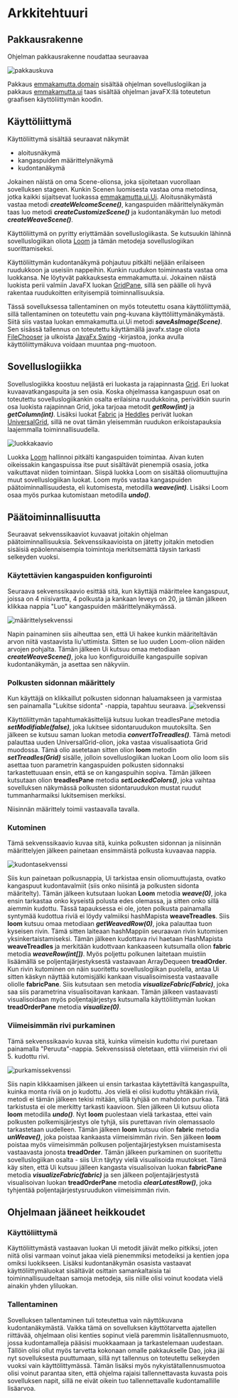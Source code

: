 # Arkkitehtuuri

## Pakkausrakenne

Ohjelman pakkausrakenne noudattaa seuraavaa

![pakkauskuva](https://github.com/emmakamutta/ot-harjoitustyo/blob/master/dokumentaatio/kuvat/pakkauskaavio.png)


Pakkaus [emmakamutta.domain](https://github.com/emmakamutta/ot-harjoitustyo/tree/master/kudontasovellus/src/main/java/emmakamutta/domain) sisältää ohjelman sovelluslogiikan ja pakkaus [emmakamutta.ui](https://github.com/emmakamutta/ot-harjoitustyo/tree/master/kudontasovellus/src/main/java/emmakamutta/ui) taas sisältää ohjelman javaFX:llä toteutetun graafisen käyttöliittymän koodin.

## Käyttöliittymä
Käyttöliittymä sisältää seuraavat näkymät 
* aloitusnäkymä
* kangaspuiden määrittelynäkymä
* kudontanäkymä

Jokainen näistä on oma Scene-olionsa, joka sijoitetaan vuorollaan sovelluksen stageen. Kunkin Scenen luomisesta vastaa oma metodinsa, jotka kaikki sijaitsevat luokassa [emmakamutta.ui.Ui](https://github.com/emmakamutta/ot-harjoitustyo/blob/master/kudontasovellus/src/main/java/emmakamutta/ui/Ui.java). Aloitusnäkymästä vastaa metodi ***createWelcomeScene()***, kangaspuiden määrittelynäkymän taas luo metodi ***createCustomizeScene()*** ja kudontanäkymän luo metodi ***createWeaveScene()***.

Käyttöliittymä on pyritty eriyttämään sovelluslogiikasta. Se kutsuukin lähinnä sovelluslogiikan oliota [Loom](https://github.com/emmakamutta/ot-harjoitustyo/blob/master/kudontasovellus/src/main/java/emmakamutta/domain/Loom.java) ja tämän metodeja sovelluslogiikan suorittamiseksi.

Käyttöliittymän kudontanäkymä pohjautuu pitkälti neljään erilaiseen ruudukkoon ja useisiin nappeihin. Kunkin ruudukon toiminnasta vastaa oma luokkansa. Ne löytyvät pakkauksesta emmakamutta.ui. Jokainen näistä luokista perii valmiin JavaFX luokan [GridPane](https://docs.oracle.com/javase/8/javafx/api/javafx/scene/layout/GridPane.html), sillä sen päälle oli hyvä rakentaa ruudukoitten erityisempiä toiminnallisuuksia. 

Tässä sovelluksessa tallentaminen on myös toteutettu osana käyttöliittymää, sillä tallentaminen on toteutettu vain png-kuvana käyttöliittymänäkymästä. Siitä siis vastaa luokan emmakamutta.ui.Ui metodi ***saveAsImage(Scene)***. Sen sisässä tallennus on toteutettu käyttämällä javafx.stage oliota [FileChooser](https://docs.oracle.com/javase/8/javafx/api/javafx/stage/FileChooser.html) ja ulkoista [JavaFx Swing](https://mvnrepository.com/artifact/org.openjfx/javafx-swing) -kirjastoa, jonka avulla käyttöliittymäkuva voidaan muuntaa png-muotoon.

## Sovelluslogiikka

Sovelluslogiikka koostuu neljästä eri luokasta ja rajapinnasta [Grid](https://github.com/emmakamutta/ot-harjoitustyo/blob/master/kudontasovellus/src/main/java/emmakamutta/domain/Grid.java). Eri luokat kuvaavatkangaspuita ja sen osia. Koska ohjelmassa kangaspuun osat on toteutettu sovelluslogiikankin osalta erilaisina ruudukkoina, perivätkin suurin osa luokista rajapinnan Grid, joka tarjoaa metodit ***getRow(int)*** ja ***getColumn(int)***. Lisäksi luokat [Fabric](https://github.com/emmakamutta/ot-harjoitustyo/blob/master/kudontasovellus/src/main/java/emmakamutta/domain/Fabric.java) ja [Heddles](https://github.com/emmakamutta/ot-harjoitustyo/blob/master/kudontasovellus/src/main/java/emmakamutta/domain/Heddles.java) perivät luokan [UniversalGrid](https://github.com/emmakamutta/ot-harjoitustyo/blob/master/kudontasovellus/src/main/java/emmakamutta/domain/UniversalGrid.java), sillä ne ovat tämän yleisemmän ruudukon erikoistapauksia laajemmalla toiminnallisuudella. 

![luokkakaavio](https://github.com/emmakamutta/ot-harjoitustyo/blob/master/dokumentaatio/kuvat/luokkakaavio.png)

Luokka [Loom](https://github.com/emmakamutta/ot-harjoitustyo/blob/master/kudontasovellus/src/main/java/emmakamutta/domain/Loom.java) hallinnoi pitkälti kangaspuiden toimintaa. Aivan kuten oikeissakin kangaspuissa itse puut sisältävät pienempiä osasia, jotka vaikuttavat niiden toimintaan. Siispä luokka Loom on sisältää oliomuuttujina muut sovelluslogiikan luokat. Loom myös vastaa kangaspuiden päätoiminnallisuudesta, eli kutomisesta, metodilla ***weave(int)***. Lisäksi Loom osaa myös purkaa kutomistaan metodilla ***undo()***. 

## Päätoiminnallisuutta
Seuraavat sekvenssikaaviot kuvaavat joitakin ohjelman päätoiminnallisuuksia. Sekvenssikaavioista on jätetty joitakin metodien sisäisiä epäolennaisempia toimintoja merkitsemättä täysin tarkasti selkeyden vuoksi.

### Käytettävien kangaspuiden konfigurointi
Seuraava sekvenssikaavio esittää sitä, kun käyttäjä määrittelee kangaspuut, joissa on 4 niisivartta, 4 polkusta ja kankaan leveys on 20, ja tämän jälkeen klikkaa nappia "Luo" kangaspuiden määrittelynäkymässä.

![määrittelysekvenssi](https://github.com/emmakamutta/ot-harjoitustyo/blob/master/dokumentaatio/kuvat/luontisekvenssi.png)

Napin painaminen siis aiheuttaa sen, että Ui hakee kunkin määriteltävän arvon niitä vastaavista liu'uttimista. Sitten se luo uuden Loom-olion näiden arvojen pohjalta. Tämän jälkeen Ui kutsuu omaa metodiaan ***createWeaveScene()***, joka luo konfiguroiduille kangaspuille sopivan kudontanäkymän, ja asettaa sen näkyviin.

### Polkusten sidonnan määrittely
Kun käyttäjä on klikkaillut polkusten sidonnan haluamakseen ja varmistaa sen painamalla "Lukitse sidonta" -nappia, tapahtuu seuraava.
![sekvenssi](https://github.com/emmakamutta/ot-harjoitustyo/blob/master/dokumentaatio/kuvat/polkusten_varmistussekvenssi.png)

Käyttöliittymän tapahtumakäsittelijä kutsuu luokan treadlesPane metodia ***setModifiable(false)***, joka lukitsee sidontaruudukon muutoksilta. Sen jälkeen se kutsuu saman luokan metodia ***convertToTreadles()***. Tämä metodi palauttaa uuden UniversalGrid-olion, joka vastaa visualisaatiota Grid muodossa. Tämä olio asetetaan sitten olion **loom** metodin ***setTreadles(Grid)*** sisälle, jolloin sovelluslogiikan luokan Loom olio loom siis asettaa tuon parametrin kangaspuiden polkusten sidonnaksi tarkastettuuaan ensin, että se on kangaspuihin sopiva. Tämän jälkeen kutsutaan olion **treadlesPane** metodia ***setLockedColors()***, joka vaihtaa sovelluksen näkymässä polkusten sidontaruudukon mustat ruudut tummanharmaiksi lukitsemisen merkiksi.

Niisinnän määrittely toimii vastaavalla tavalla.

### Kutominen
Tämä sekvenssikaavio kuvaa sitä, kuinka polkusten sidonnan ja niisinnän määrittelyjen jälkeen painetaan ensimmäistä polkusta kuvaavaa nappia.

![kudontasekvenssi](https://github.com/emmakamutta/ot-harjoitustyo/blob/master/dokumentaatio/kuvat/kutomissekvenssi.png)

Siis kun painetaan polkusnappia, Ui tarkistaa ensin oliomuuttujasta, ovatko kangaspuut kudontavalmiit (siis onko niisintä ja polkusten sidonta määritelty). Tämän jälkeen kutsutaan luokan **Loom** metodia ***weave(0)***, joka ensin tarkastaa onko kyseistä polusta edes olemassa, ja sitten onko sillä aiemmin kudottu. Tässä tapauksessa ei ole, joten polkusta painamalla syntymää kudottua riviä ei löydy valmiiksi hashMapista **weaveTreadles**. Siis **loom** kutsuu omaa metodiaan ***getWeavedRow(0)***, joka palauttaa tuon kyseisen rivin. Tämä sitten laiteaan hashMappiin seuraavan rivin kutomisen yksinkertaistamiseksi. Tämän jälkeen kudottava rivi haetaan HashMapista **weaveTreadles** ja merkitään kudottvaan kankaaseen kutsumalla olion **fabric** metodia ***weaveRow(int[])***. Myös poljettu polkunen laitetaan muistiin lisäämällä se poljentajärjestyksestä vastaavaan ArrayDequeen **treadOrder**. Kun rivin kutominen on näin suoritettu sovelluslogiikan puolella, antaa Ui sitten käskyn näyttää kutomisjälki kankaan visualisoimisesta vastaavalle oliolle **fabricPane**. Siis kutsutaan sen metodia ***visualizeFabric(Fabric)***, joka saa siis parametrina visualisoitavan kankaan. Tämän jälkeen vastaavasti visualisoidaan myös poljentajärjestys kutsumalla käyttöliittymän luokan **treadOrderPane** metodia ***visualize(0)***.

### Viimeisimmän rivi purkaminen
Tämä sekvenssikaavio kuvaa sitä, kuinka viimeisin kudottu rivi puretaan painamalla "Peruuta"-nappia. Sekvenssissä oletetaan, että viiimeisin rivi oli 5. kudottu rivi. 

![purkamissekvenssi](https://github.com/emmakamutta/ot-harjoitustyo/blob/master/dokumentaatio/kuvat/purkamissekvenssi.png)

Siis napin klikkaamisen jälkeen ui ensin tarkastaa käytettäviltä kangaspuilta, kuinka monta riviä on jo kudottu. Jos vielä ei olisi kudottu yhtäkään riviä, metodi ei tämän jälkeen tekisi mitään, sillä tyhjää on mahdoton purkaa. Tätä tarkistusta ei ole merkitty tarkasti kaavioon. Slen jälkeen Ui kutsuu oliota **loom** metodilla ***undo()***.
Nyt **loom** puolestaan vielä tarkastaa, ettei vain polkusten polkemisjärjestys ole tyhjä, siis purettavan rivin olemassaolo tarkastetaan uudelleen. Tämän jälkeen **loom** kutsuu olion **fabric** metodia ***unWeave()***, joka poistaa kankaasta viimeisimmän rivin. Sen jälkeen **loom** poistaa myös viimeisimmän polkusen poljentajärjestyksen muistamisesta vastaavasta jonosta **treadOrder**. Tämän jälkeen purkaminen on suoritettu sovelluslogiikan osalta - siis Ui:n täytyy vielä visualisoida muutokset. Tämä käy siten, että Ui kutsuu jälleen kangasta visualisoivan luokan **fabricPane** metodia ***visualizeFabric(fabric)*** ja sen jälkeen poljentajärjestystä visualisoivan luokan **treadOrderPane** metodia ***clearLatestRow()***, joka tyhjentää poljentajärjestysruudukon viimeisimmän rivin. 


## Ohjelmaan jääneet heikkoudet

### Käyttöliittymä
Käyttöliittymästä vastaavan luokan Ui metodit jäivät melko pitkiksi, joten niitä olisi varmaan voinut jakaa vielä pienemmiksi metodeiksi ja kentien jopa omiksi luokikseen. Lisäksi kudontanäkymän osasista vastaavat käyttöliittymäluokat sisältävät osittain samankaltaisia tai toiminnallisuudeltaan samoja metodeja, siis niille olisi voinut koodata vielä ainakin yhden yliluokan.

### Tallentaminen
Sovelluksen tallentaminen tuli toteutettua vain näyttökuvana kudontanäkymästä. Vaikka tämä on sovelluksen käyttötarvetta ajatellen riittävää, ohjelmaan olisi kenties sopinut vielä paremmin lisätallennusmuoto, jossa kudontamalleja pääsisi muokkaamaan ja tarkastelemaan uudestaan. Tällöin olisi ollut myös tarvetta kokonaan omalle pakkaukselle Dao, joka jäi nyt sovelluksesta puuttumaan, sillä nyt tallennus on toteutettu selkeyden vuoksi vain käyttölittymässä. Tämän lisäksi myös nykyistätallennusmuotoa olisi voinut parantaa siten, että ohjelma rajaisi tallennettavasta kuvasta pois sovelluksen napit, sillä ne eivät oikein tuo tallennettavalle kudontamallille lisäarvoa.

